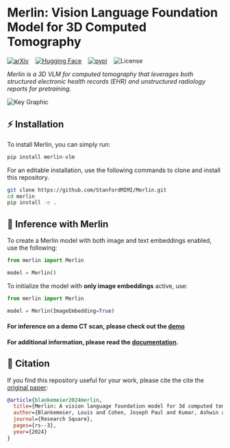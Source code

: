 # Merlin: Vision Language Foundation Model for 3D Computed Tomography

[![arXiv](https://img.shields.io/badge/arXiv-2406.06512-b31b1b.svg?style=for-the-badge)](https://arxiv.org/abs/2406.06512)&nbsp;&nbsp;&nbsp;&nbsp;[![Hugging Face](https://huggingface.co/datasets/huggingface/badges/resolve/main/model-on-hf-md.svg)](https://huggingface.co/stanfordmimi/Merlin)&nbsp;&nbsp;&nbsp;&nbsp;[![pypi](https://img.shields.io/pypi/v/merlin-vlm?style=for-the-badge)](https://pypi.org/project/merlin-vlm/)&nbsp;&nbsp;&nbsp;&nbsp;![License](https://img.shields.io/github/license/stanfordmimi/merlin?style=for-the-badge)

*Merlin is a 3D VLM for computed tomography that leverages both structured electronic health records (EHR) and unstructured radiology reports for pretraining.*

![Key Graphic](documentation/assets/overview.png)

## ⚡️ Installation

To install Merlin, you can simply run:

```python
pip install merlin-vlm
```

For an editable installation, use the following commands to clone and install this repository.
```bash
git clone https://github.com/StanfordMIMI/Merlin.git
cd merlin
pip install -e .
```

## 🚀 Inference with Merlin

To create a Merlin model with both image and text embeddings enabled, use the following:
```python
from merlin import Merlin

model = Merlin()
```

To initialize the model with **only image embeddings** active, use:
```python
from merlin import Merlin

model = Merlin(ImageEmbedding=True)
```

#### For inference on a demo CT scan, please check out the [demo](documentation/demo.py)

#### For additional information, please read the [documentation](documentation/inference.md).

## 📎 Citation
If you find this repository useful for your work, please cite the cite the [original paper](https://arxiv.org/abs/2406.06512):

```bibtex
@article{blankemeier2024merlin,
  title={Merlin: A vision language foundation model for 3d computed tomography},
  author={Blankemeier, Louis and Cohen, Joseph Paul and Kumar, Ashwin and Van Veen, Dave and Gardezi, Syed Jamal Safdar and Paschali, Magdalini and Chen, Zhihong and Delbrouck, Jean-Benoit and Reis, Eduardo and Truyts, Cesar and others},
  journal={Research Square},
  pages={rs--3},
  year={2024}
}
```